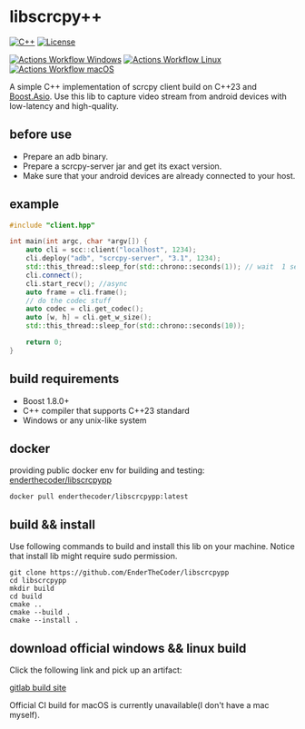 # libscrcpy++

[![C++](https://img.shields.io/badge/C++-23-blue)](https://en.cppreference.com/w/cpp/23)
[![License](https://img.shields.io/badge/License-MIT-blue)](LICENSE)

[![Actions Workflow Windows](https://github.com/deniskovalchuk/ftp-client/actions/workflows/windows.yml/badge.svg)](https://github.com/deniskovalchuk/ftp-client/actions/workflows/windows.yml)
[![Actions Workflow Linux](https://github.com/deniskovalchuk/ftp-client/actions/workflows/linux.yml/badge.svg)](https://github.com/deniskovalchuk/ftp-client/actions/workflows/linux.yml)
[![Actions Workflow macOS](https://github.com/deniskovalchuk/ftp-client/actions/workflows/macos.yml/badge.svg)](https://github.com/deniskovalchuk/ftp-client/actions/workflows/macos.yml)

A simple C++ implementation of scrcpy client build on C++23
and [Boost.Asio](https://www.boost.org/doc/libs/1_87_0/doc/html/boost_asio.html). Use this lib to capture video stream
from android devices with low-latency
and high-quality.

## before use

- Prepare an adb binary.
- Prepare a scrcpy-server jar and get its exact version.
- Make sure that your android devices are already connected to your host.

## example

```c++
#include "client.hpp"

int main(int argc, char *argv[]) {
    auto cli = scc::client("localhost", 1234);
    cli.deploy("adb", "scrcpy-server", "3.1", 1234);
    std::this_thread::sleep_for(std::chrono::seconds(1)); // wait  1 sec for scrcpy server to start up
    cli.connect();
    cli.start_recv(); //async
    auto frame = cli.frame();
    // do the codec stuff
    auto codec = cli.get_codec();
    auto [w, h] = cli.get_w_size();
    std::this_thread::sleep_for(std::chrono::seconds(10));

    return 0;
}
```

## build requirements

- Boost 1.8.0+
- C++ compiler that supports C++23 standard
- Windows or any unix-like system

## docker

providing public docker env for building and
testing: [enderthecoder/libscrcpypp](https://hub.docker.com/repository/docker/enderthecoder/libscrcpypp)

```shell
docker pull enderthecoder/libscrcpypp:latest
```

## build && install

Use following commands to build and install this lib on your machine. Notice that install lib might require sudo
permission.

```shell
git clone https://github.com/EnderTheCoder/libscrcpypp
cd libscrcpypp
mkdir build
cd build
cmake ..
cmake --build .
cmake --install .
```

## download official windows && linux build

Click the following link and pick up an artifact:

[gitlab build site](https://git.ender.cool/EnderTheCoder/libscrcpypp/-/artifacts)

Official CI build for macOS is currently unavailable(I don't have a mac myself).